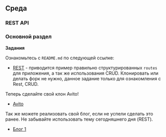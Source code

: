 ## Среда

### REST API

### Основной раздел

**Задания**

Ознакомьтесь с `README.md` по следующей ссылке:
- [REST](../../../../core-rest-karaoke) - приводится пример правильно структурированных `routes` для приложения, а так же использования CRUD. Клонировать или делать форк не нужно, данное задание только для ознакомления с Rest, CRUD.

Теперь сделайте свой клон Avito! 
- [Avito](../../../../core-rest-avito)

Так же можете реализовать свой блог, если не успели сделать это ранее. Не забывайте использовать тему сегодняшнего дня (REST).
- [Блог 1](../../../../express-blog-1-anonymous-blog-challenge)
